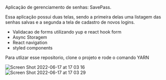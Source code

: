 Aplicação de gerenciamento de senhas: SavePass.

Essa aplicação possui duas telas, sendo a primeira delas uma listagem das senhas salvas e a segunda a tela de cadastro de novos logins.

- Validacao de forms utilizando yup e react hook form
- Async Storagem 
- React navigation 
- styled components

Para utlizar esse repositorio, clone o projeto e rode o comando YARN


![Screen Shot 2022-06-17 at 17 03 16](https://user-images.githubusercontent.com/74063154/174394071-f65c0e7e-4f59-449e-9b2b-0ad6e24aa81b.png)
![Screen Shot 2022-06-17 at 17 03 29](https://user-images.githubusercontent.com/74063154/174394077-b8c0ca3a-61ed-4fe0-acd7-7e3e62eaa569.png)

